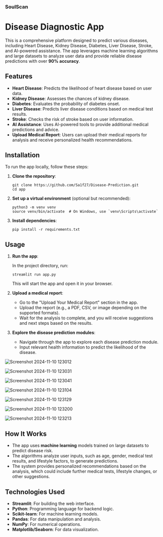 ### SoulScan

# Disease Diagnostic App

This is a comprehensive platform designed to predict various diseases, including Heart Disease, Kidney Disease, Diabetes, Liver Disease, Stroke, and AI-powered assistance. The app leverages machine learning algorithms and large datasets to analyze user data and provide reliable disease predictions with over **90% accuracy**.

## Features

- **Heart Disease**: Predicts the likelihood of heart disease based on user data.
- **Kidney Disease**: Assesses the chances of kidney disease.
- **Diabetes**: Evaluates the probability of diabetes onset.
- **Liver Disease**: Predicts liver disease conditions based on medical test results.
- **Stroke**: Checks the risk of stroke based on user information.
- **AI Assistance**: Uses AI-powered tools to provide additional medical predictions and advice.
- **Upload Medical Report**: Users can upload their medical reports for analysis and receive personalized health recommendations.

## Installation

To run the app locally, follow these steps:

1. **Clone the repository**:

   ```
   git clone https://github.com/Sa1f27/Disease-Prediction.git
   cd app
   ```

2. **Set up a virtual environment** (optional but recommended):

   ```
   python3 -m venv venv
   source venv/bin/activate  # On Windows, use `venv\Scripts\activate`
   ```

3. **Install dependencies**:

   ```
   pip install -r requirements.txt
   ```

## Usage

1. **Run the app**:

   In the project directory, run:

   ```
   streamlit run app.py
   ```

   This will start the app and open it in your browser.

2. **Upload a medical report**:
   - Go to the "Upload Your Medical Report" section in the app.
   - Upload the report (e.g., a PDF, CSV, or image depending on the supported formats).
   - Wait for the analysis to complete, and you will receive suggestions and next steps based on the results.

3. **Explore the disease prediction modules**:
   - Navigate through the app to explore each disease prediction module.
   - Input relevant health information to predict the likelihood of the disease.
     
![Screenshot 2024-11-10 123012](https://github.com/user-attachments/assets/4edc575d-c96c-44da-8110-cf3688e39742)

![Screenshot 2024-11-10 123031](https://github.com/user-attachments/assets/385595e2-8b11-4e99-8f14-70c1a4a8f665)

![Screenshot 2024-11-10 123041](https://github.com/user-attachments/assets/f0b438c2-495c-4451-a091-b2d58215c848)

![Screenshot 2024-11-10 123104](https://github.com/user-attachments/assets/138bb722-bb17-4a2b-a936-e763234bd0d1)

![Screenshot 2024-11-10 123129](https://github.com/user-attachments/assets/c1c118a7-ffa3-4120-9b2d-d93578223b01)

![Screenshot 2024-11-10 123200](https://github.com/user-attachments/assets/136d1f2d-8f06-48bc-8c45-e75bd6e973ae)

![Screenshot 2024-11-10 123213](https://github.com/user-attachments/assets/9bf357fb-1327-4606-a4fa-d7a0022af54d)

## How It Works

- The app uses **machine learning** models trained on large datasets to predict disease risk.
- The algorithms analyze user inputs, such as age, gender, medical test results, and lifestyle factors, to generate predictions.
- The system provides personalized recommendations based on the analysis, which could include further medical tests, lifestyle changes, or other suggestions.

## Technologies Used

- **Streamlit**: For building the web interface.
- **Python**: Programming language for backend logic.
- **Scikit-learn**: For machine learning models.
- **Pandas**: For data manipulation and analysis.
- **NumPy**: For numerical operations.
- **Matplotlib/Seaborn**: For data visualization.
